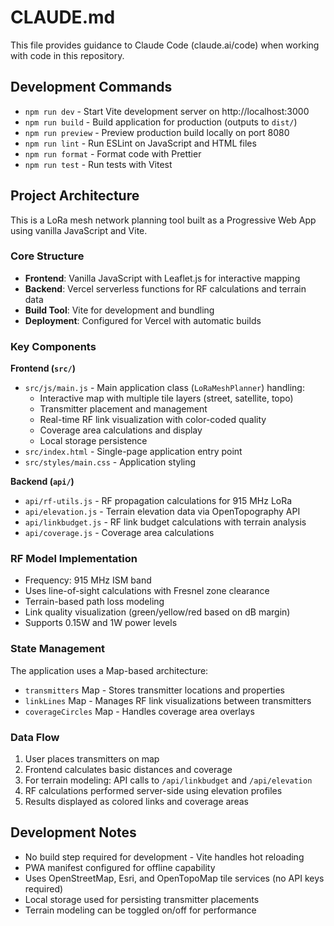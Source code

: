 # CLAUDE.md

This file provides guidance to Claude Code (claude.ai/code) when working with code in this repository.

## Development Commands

- `npm run dev` - Start Vite development server on http://localhost:3000
- `npm run build` - Build application for production (outputs to `dist/`)
- `npm run preview` - Preview production build locally on port 8080
- `npm run lint` - Run ESLint on JavaScript and HTML files
- `npm run format` - Format code with Prettier
- `npm run test` - Run tests with Vitest

## Project Architecture

This is a LoRa mesh network planning tool built as a Progressive Web App using vanilla JavaScript and Vite.

### Core Structure
- **Frontend**: Vanilla JavaScript with Leaflet.js for interactive mapping
- **Backend**: Vercel serverless functions for RF calculations and terrain data
- **Build Tool**: Vite for development and bundling
- **Deployment**: Configured for Vercel with automatic builds

### Key Components

**Frontend (`src/`)**
- `src/js/main.js` - Main application class (`LoRaMeshPlanner`) handling:
  - Interactive map with multiple tile layers (street, satellite, topo)
  - Transmitter placement and management
  - Real-time RF link visualization with color-coded quality
  - Coverage area calculations and display
  - Local storage persistence
- `src/index.html` - Single-page application entry point
- `src/styles/main.css` - Application styling

**Backend (`api/`)**
- `api/rf-utils.js` - RF propagation calculations for 915 MHz LoRa
- `api/elevation.js` - Terrain elevation data via OpenTopography API
- `api/linkbudget.js` - RF link budget calculations with terrain analysis
- `api/coverage.js` - Coverage area calculations

### RF Model Implementation
- Frequency: 915 MHz ISM band
- Uses line-of-sight calculations with Fresnel zone clearance
- Terrain-based path loss modeling
- Link quality visualization (green/yellow/red based on dB margin)
- Supports 0.15W and 1W power levels

### State Management
The application uses a Map-based architecture:
- `transmitters` Map - Stores transmitter locations and properties
- `linkLines` Map - Manages RF link visualizations between transmitters
- `coverageCircles` Map - Handles coverage area overlays

### Data Flow
1. User places transmitters on map
2. Frontend calculates basic distances and coverage
3. For terrain modeling: API calls to `/api/linkbudget` and `/api/elevation`
4. RF calculations performed server-side using elevation profiles
5. Results displayed as colored links and coverage areas

## Development Notes

- No build step required for development - Vite handles hot reloading
- PWA manifest configured for offline capability
- Uses OpenStreetMap, Esri, and OpenTopoMap tile services (no API keys required)
- Local storage used for persisting transmitter placements
- Terrain modeling can be toggled on/off for performance
